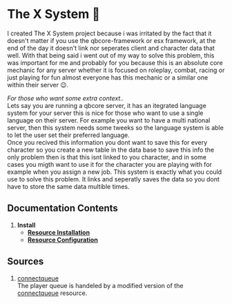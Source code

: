 # The X System 🧠
I created The X System project because i was irritated by the fact that it doesn't matter if you use the qbcore-framework or esx framework, at the end of the day it doesn't link nor seperates client and character data that well. With that being said i went out of my way to solve this problem, this was important for me and probably for you because this is an absolute core mechanic for any server whether it is focused on roleplay, combat, racing or just playing for fun almost everyone has this mechanic or a similar one within their server 😉.

*For those who want some extra context..*<br>
Lets say you are running a qbcore server, it has an itegrated language system for your server this is nice for those who want to use a single language on their server. For example you want to have a multi national server, then this system needs some tweeks so the language system is able to let the user set their preferred language.<br>
Once you recived this information you dont want to save this for every character so you create a new table in the data base to save this info the only problem then is that this isnt linked to you character, and in some cases you migth want to use it for the character you are playing with for example when you assign a new job. This system is exactly what you could use to solve this problem. It links and seperatly saves the data so you dont have to store the same data multible times.

## Documentation Contents
1. **Install**
   - [**Resource Installation**](https://github.com/5m1Ly/Tool-Box/blob/master/docs/install/install.md)
   - [**Resource Configuration**](https://github.com/5m1Ly/Tool-Box/blob/master/docs/install/configure.md)

## Sources
1. [connectqueue](https://github.com/Nick78111/ConnectQueue)<br>
  The player queue is handeled by a modified version of the [connectqueue](https://github.com/Nick78111/ConnectQueue) resource.